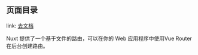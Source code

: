 ## 页面目录

link: [去文档](https://v3.nuxtjs.org/guide/directory-structure/pages)

Nuxt 提供了一个基于文件的路由，可以在你的 Web 应用程序中使用Vue Router在后台创建路由。
